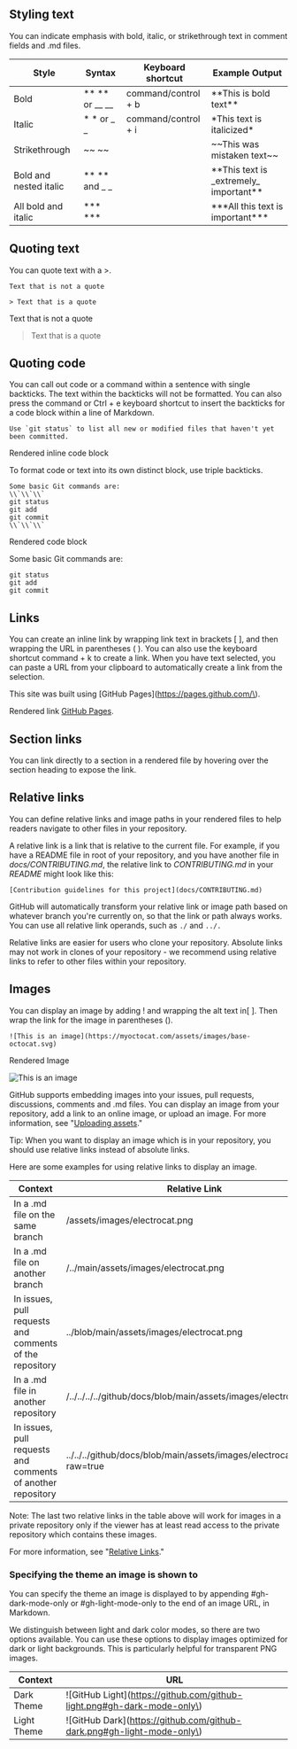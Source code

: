 ## Styling text

You can indicate emphasis with bold, italic, or strikethrough text in comment fields and .md files.

| Style | Syntax | Keyboard shortcut | Example	Output |
| ----- | ------ | ----------------- | --------------- |
| Bold | \*\* \*\* or \_\_ \_\_ | command/control + b | \*\*This is bold text\*\* | **This is bold text** |
| Italic | \* \* or \_ \_ | command/control + i | \*This text is italicized\* | *This text is italicized* |
| Strikethrough | \~\~ \~\~ |  | \~\~This was mistaken text\~\~ | ~~This was mistaken text~~ |
| Bold and nested italic | \*\* \*\* and \_ \_ |  | \*\*This text is \_extremely\_ important\*\* | **This text is _extremely_ important** |
| All bold and italic | \*\*\* \*\*\* | | \*\*\*All this text is important\*\*\* | ***All this text is important*** |

## Quoting text

You can quote text with a \>.

```
Text that is not a quote

> Text that is a quote
```

Text that is not a quote

> Text that is a quote

## Quoting code

You can call out code or a command within a sentence with single backticks. The text within the backticks will not be formatted. You can also press the command or Ctrl + e keyboard shortcut to insert the backticks for a code block within a line of Markdown.

```Use `git status` to list all new or modified files that haven't yet been committed.```

Rendered inline code block

To format code or text into its own distinct block, use triple backticks.

```
Some basic Git commands are:
\\`\\`\\`
git status
git add
git commit
\\`\\`\\`
```

Rendered code block

Some basic Git commands are:
```
git status
git add
git commit
```

## Links
You can create an inline link by wrapping link text in brackets \[ \], and then wrapping the URL in parentheses \( \). You can also use the keyboard shortcut command + k to create a link. When you have text selected, you can paste a URL from your clipboard to automatically create a link from the selection.

This site was built using \[GitHub Pages\]\(https://pages.github.com/\).

Rendered link [GitHub Pages](https://pages.github.com/).


## Section links

You can link directly to a section in a rendered file by hovering over the section heading to expose the link.


## Relative links

You can define relative links and image paths in your rendered files to help readers navigate to other files in your repository.

A relative link is a link that is relative to the current file. For example, if you have a README file in root of your repository, and you have another file in *docs/CONTRIBUTING.md*, the relative link to *CONTRIBUTING.md* in your *README* might look like this:

```[Contribution guidelines for this project](docs/CONTRIBUTING.md)```

GitHub will automatically transform your relative link or image path based on whatever branch you're currently on, so that the link or path always works. You can use all relative link operands, such as ```./``` and ```../.```

Relative links are easier for users who clone your repository. Absolute links may not work in clones of your repository - we recommend using relative links to refer to other files within your repository.


## Images

You can display an image by adding ! and wrapping the alt text in[ ]. Then wrap the link for the image in parentheses ().

```![This is an image](https://myoctocat.com/assets/images/base-octocat.svg)```

Rendered Image

![This is an image](https://myoctocat.com/assets/images/base-octocat.svg)

GitHub supports embedding images into your issues, pull requests, discussions, comments and .md files. You can display an image from your repository, add a link to an online image, or upload an image. For more information, see "[Uploading assets](https://docs.github.com/en/github/writing-on-github/getting-started-with-writing-and-formatting-on-github/basic-writing-and-formatting-syntax#uploading-assets)."

Tip: When you want to display an image which is in your repository, you should use relative links instead of absolute links.

Here are some examples for using relative links to display an image.

| Context | Relative Link |
| ------- | ------------- |
| In a .md file on the same branch | /assets/images/electrocat.png |
| In a .md file on another branch | /../main/assets/images/electrocat.png |
| In issues, pull requests and comments of the repository | ../blob/main/assets/images/electrocat.png |
| In a .md file in another repository | /../../../../github/docs/blob/main/assets/images/electrocat.png |
| In issues, pull requests and comments of another repository | ../../../github/docs/blob/main/assets/images/electrocat.png?raw=true |

Note: The last two relative links in the table above will work for images in a private repository only if the viewer has at least read access to the private repository which contains these images.

For more information, see "[Relative Links](#relative-links)."


### Specifying the theme an image is shown to

You can specify the theme an image is displayed to by appending #gh-dark-mode-only or #gh-light-mode-only to the end of an image URL, in Markdown.

We distinguish between light and dark color modes, so there are two options available. You can use these options to display images optimized for dark or light backgrounds. This is particularly helpful for transparent PNG images.

| Context | URL |
| ------- | --- |
| Dark Theme | \!\[GitHub Light\]\(https://github.com/github-light.png#gh-dark-mode-only\) |
| Light Theme | \!\[GitHub Dark\]\(https://github.com/github-dark.png#gh-light-mode-only\) |


<!---
tuxnet24/tuxnet24 is a ✨ special ✨ repository because its `README.md` (this file) appears on your GitHub profile.
You can click the Preview link to take a look at your changes.
--->
